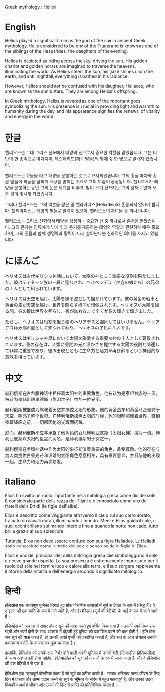 Greek mythology : Helios

# English

Helios played a significant role as the god of the sun in ancient Greek mythology. He is considered to be one of the Titans and is known as one of the siblings of the Hesperides, the daughters of the evening.

Helios is depicted as riding across the sky, driving the sun. His golden chariot and golden horses are imagined to traverse the heavens, illuminating the world. As Helios steers the sun, his gaze shines upon the earth, and until nightfall, everything is bathed in his radiance.

However, Helios should not be confused with his daughter, Heliades, who are known as the sun's stars. They are among Helios's offspring.

In Greek mythology, Helios is revered as one of the important gods symbolizing the sun. His presence is crucial in providing light and warmth to humanity during the day, and his appearance signifies the renewal of vitality and energy in the world.

# 한글

헬리오스는 고대 그리스 신화에서 태양의 신으로서 중요한 역할을 맡았습니다. 그는 티탄의 한 종족으로 여겨지며, 헤스페리드(해의 딸들)의 형제 중 한 명으로 알려져 있습니다.

헬리오스는 하늘을 타고 태양을 운행하는 것으로 묘사되었습니다. 그의 황금 마차와 황금 말들이 하늘을 달리며 세상을 밝히는 것으로 그의 모습이 상상됩니다. 헬리오스가 태양을 운행하는 동안 그의 눈은 세계를 비추고, 밤이 오기 전까지는 그의 광채로 인해 모든 것이 빛나게 되었습니다.

그러나 헬리오스는 그의 역할을 맡은 딸 헬리아디스(Heliades)와 혼동되지 않아야 합니다. 헬리아디스는 태양의 별들로 알려져 있으며, 헬리오스의 자녀들 중 하나입니다.

헬리오스는 그리스 신화에서 태양을 상징하는 중요한 신 중 하나로서 존경을 받았습니다. 그의 존재는 인류에게 낮에 빛과 온기를 제공하는 태양의 역할과 관련하여 매우 중요하며, 그의 출몰과 함께 생명력과 활력이 다시 살아난다는 신화적인 의미를 가지고 있습니다.

# にほんご

ヘリオスは古代ギリシャ神話において、太陽の神として重要な役割を果たしました。彼はティターン族の一員と見なされ、ヘスペリデス（夕方の娘たち）の兄弟の 1 人として知られています。

ヘリオスは天空を駆け、太陽を操る姿として描かれています。彼の黄金の戦車と黄金の馬が天空を駆け、世界を照らす様子が想像されます。ヘリオスが太陽を操る間、彼の眼は世界を照らし、夜が訪れるまで全てが彼の輝きで輝きました。

ただし、ヘリオスは役割を担う娘のヘリアデスと混同してはいけません。ヘリアデスは太陽の星として知られており、ヘリオスの子供の 1 人です。

ヘリオスはギリシャ神話において太陽を象徴する重要な神の 1 人として尊敬されています。彼の存在は、人類に昼間の光と温かさを提供する太陽の役割と関連して非常に重要であり、彼の出現とともに生命力と活力が再び蘇るという神話的な意味を持っています。

# 中文

赫利俄斯在古希腊神话中担任着太阳神的重要角色。他被认为是泰坦神族的一员，被认为是赫斯珀里德斯（黎明之子）中的一位兄弟。

赫利俄斯被描述为驾驶着天空并操控太阳的形象。他的黄金战车和黄金马匹驰骋于天空，照亮了整个世界。在赫利俄斯操纵太阳的时候，他的眼睛照耀着世界，直到夜幕降临之前，一切都因他的光辉而闪耀。

然而，赫利俄斯不应与承担了他角色的女儿赫利亚底斯（太阳女神）混为一谈。赫利亚底斯以太阳的星星而闻名，是赫利俄斯的子女之一。

赫利俄斯在希腊神话中作为太阳的象征扮演着重要的角色，备受尊敬。他的存在与为人类提供白昼光芒和温暖的太阳角色息息相关，具有重要意义，并且与他的出现一起，生命力和活力再次焕发。

# italiano

Elios ha svolto un ruolo importante nella mitologia greca come dio del sole. È considerato parte della razza dei Titani e è conosciuto come uno dei fratelli delle Ertidi (le figlie dell'alba).

Elios è descritto come viaggiante attraverso il cielo sul suo carro dorato, trainato da cavalli dorati, illuminando il mondo. Mentre Elios guida il sole, i suoi occhi brillano sul mondo intero e fino a quando la notte non cade, tutto brilla grazie al suo splendore.

Tuttavia, Elios non deve essere confuso con sua figlia Heliades. Le Heliadi sono conosciute come le stelle del sole e sono una delle figlie di Elios.

Elios è uno dei principali dei della mitologia greca che simboleggiano il sole e riceve grande rispetto. La sua presenza è estremamente importante per il ruolo del sole nel fornire luce e calore alla terra, e il suo sorgere rappresenta il ritorno della vitalità e dell'energia secondo il significato mitologico.

# हिन्दी

हेलिओस एक महत्वपूर्ण भूमिका निभाते हुए ग्रीक पौराणिक कथाओं में सूर्य के देवता के रूप में प्रसिद्ध हैं। वे टाइटन की एक जाति के रूप में माने जाते हैं, और हेस्पेरिड्स (सूर्य की बेटियों) के भाई के रूप में जाने जाते हैं।

हेलिओस को आकाश में सवार होकर सूर्य की यात्रा करते हुए वर्णित किया गया है। उनकी स्वर्ण मेघवाहक गाड़ी और स्वर्ण होरों के साथ आकाश में दौड़ती हुई दुनिया को प्रकाशित करने की बात होती है। हेलिओस जब सूर्य की यात्रा करते हैं, तो उनकी आंखें पृथ्वी को प्रकाशित करती हैं, और रात के आने से पहले उनकी प्रकाशमय ज्योति के कारण सब कुछ चमकता है।

हालांकि, हेलिओस को उनके द्वारा निर्भर होने वाली अपनी भूमिका में उनकी बेटी हेलियाडीज़ (हेलियाडीज़) के साथ अज्ञात नहीं होना चाहिए। हेलियाडीज़ को सूर्य की ताराओं के रूप में जाना जाता है, और वे हेलिओस की एक बेटियों में से एक हैं।

हेलिओस एक महत्वपूर्ण पौराणिक देवता हैं जो सूर्य का प्रतीक करते हैं। उनका अस्तित्व मानव जीवन के लिए दिन में प्रकाश और ऊष्मा प्रदान करने के सूर्य के भूमिका के संबंध में बहुत महत्वपूर्ण है, और उनका उदय मिथकीय अर्थ में जीवन और ऊर्जा की फिर से प्राप्ति को प्रतिनिधित्व करता है।
